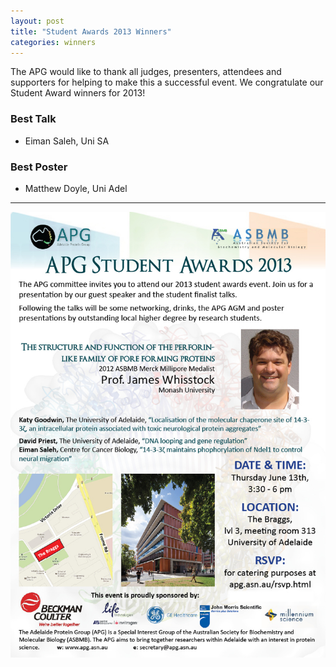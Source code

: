 ```yaml
---
layout: post
title: "Student Awards 2013 Winners"
categories: winners
---
```


The APG would like to thank all judges, presenters, attendees and supporters for
helping to make this a successful event. We congratulate our Student Award winners
for 2013!

### Best Talk

 - Eiman Saleh, Uni SA

### Best Poster

 - Matthew Doyle, Uni Adel


---

![](/assets/images/2013_sa.jpg)